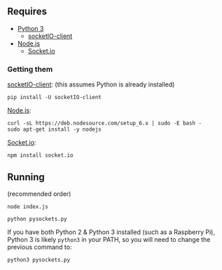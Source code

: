 ## Requires
* [Python 3](https://www.python.org)
  * [socketIO-client](https://pypi.python.org/pypi/socketIO-client)
* [Node.js](https://nodejs.org)
  * [Socket.io](http://socket.io)

### Getting them

[socketIO-client](https://pypi.python.org/pypi/socketIO-client):
(this assumes Python is already installed)
````
pip install -U socketIO-client
````


[Node.js](https://nodejs.org/en/download/):
````
curl -sL https://deb.nodesource.com/setup_6.x | sudo -E bash -
sudo apt-get install -y nodejs
````

[Socket.io](http://socket.io/download/):
````
npm install socket.io
````

## Running
(recommended order)
````
node index.js
````

````
python pysockets.py
````
If you have both Python 2 & Python 3 installed (such as a Raspberry Pi), Python 3 is likely `python3` in your PATH, so you will need to change the previous command to:
````
python3 pysockets.py
````
